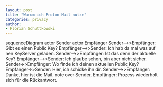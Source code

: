 ```yaml
---
layout: post
title: "Warum ich Proton Mail nutze"
categories: privacy
author:
- Florian Schuttkowski
---
```




<div class="mermaid">
sequenceDiagram
    actor Sender
    actor Empfänger
    Sender-->>Empfänger: Gibt es einen Public Key?
    Empfänger-->>Sender: Ich hab da mal was auf nen KeyServer geladen.
    Sender-->>Empfänger: Ist das denn der aktuelle Key?
    Empfänger-->>Sender: Ich glaube schon, bin aber nicht sicher.
    Sender->>Empfänger: Wo finde ich deinen aktuellen Public Key?
    Empfänger->>Sender: Hier, ich schicke ihn dir.
    Sender-->>Empfänger: Danke, hier ist die Mail.
    note over Sender, Empfänger: Prozess wiederholt sich für die Rückantwort.
</div>